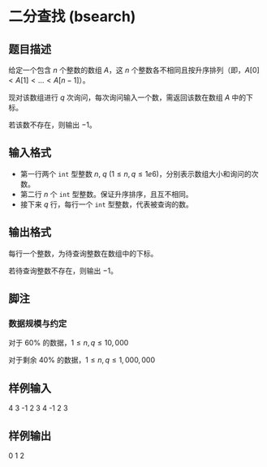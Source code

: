 # 二分查找 (bsearch)

## 题目描述

给定一个包含 $n$ 个整数的数组 $A$，这 $n$ 个整数各不相同且按升序排列（即，$A[0] < A[1] < \ldots < A[n - 1]$）。

现对该数组进行 $q$ 次询问，每次询问输入一个数，需返回该数在数组 $A$ 中的下标。

若该数不存在，则输出 $-1$。

## 输入格式

* 第一行两个 `int` 型整数 $n$, $q$ ($1 \leqslant n, q\leqslant 1e6$)，分别表示数组大小和询问的次数。
* 第二行 $n$ 个 `int` 型整数。保证升序排序，且互不相同。
* 接下来 $q$ 行，每行一个 `int` 型整数，代表被查询的数。

## 输出格式

每行一个整数，为待查询整数在数组中的下标。

若待查询整数不存在，则输出 $-1$。

## 脚注

### 数据规模与约定

对于 60% 的数据，$1\leqslant n, q\leqslant 10,000$

对于剩余 40% 的数据，$1 \leqslant n, q\leqslant 1,000,000$

## 样例输入

4 3
-1 2 3 4
-1
2
3

## 样例输出

0
1
2
